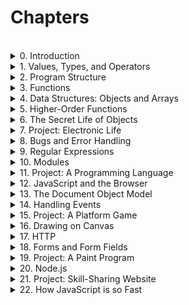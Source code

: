 # Chapters

<br>
<details>
<summary>0. Introduction </summary>
<br>
<ul>
<li>This chapter has no exercises</li>
</ul>
</details>
<details>
<summary>1. Values, Types, and Operators </summary>
<ul>
<br>
<li>This chapter has no exercises</li>
</ul>
</details>
<details>
<summary>2. Program Structure</summary>
<br>
<ul>
<li><a href='https://github.com/cristhianbenitez/eloquent-js-exercises/blob/main/2.%20Program%20Structure/2.1-Looping_a_triangle.js'>Looping a triangle</a></li>
<li><a href='https://github.com/cristhianbenitez/eloquent-js-exercises/blob/main/2.%20Program%20Structure/2.2-FizzBuzz.js'>FizzBuzz</a></li>
<li><a href='https://github.com/cristhianbenitez/eloquent-js-exercises/blob/main/2.%20Program%20Structure/2.3-Chessboard.js'>Chessboard</a></li>
</ul>
</details>
<details>
<summary>3. Functions </summary>
<br>
<ul>
<li><a href='https://github.com/cristhianbenitez/eloquent-js-exercises/blob/main/3.%20Functions/3.1-Minimum.js'>Minimum</a></li>
<li><a href='https://github.com/cristhianbenitez/eloquent-js-exercises/blob/main/3.%20Functions/3.1-Minimum.js'>Recursion</a></li>
<li><a href='https://github.com/cristhianbenitez/eloquent-js-exercises/blob/main/3.%20Functions/3.3-Bean_Counting.js'>Bean Counting</a></li>
</ul>
</details>
<details>
<summary>4. Data Structures: Objects and Arrays </summary>
</details>
<details>
<summary>5. Higher-Order Functions</summary>
</details>
<details>
<summary>6. The Secret Life of Objects</summary>
</details>
<details>
<summary>7. Project: Electronic Life</summary>
</details>
<details>
<summary>8. Bugs and Error Handling</summary>
</details>
<details>
<summary>9. Regular Expressions</summary>
</details>
<details>
<summary>10. Modules</summary>
</details>
<details>
<summary>11. Project: A Programming Language</summary>
</details>
<details>
<summary>12. JavaScript and the Browser</summary>
</details>
<details>
<summary>13. The Document Object Model</summary>
</details>
<details>
<summary>14. Handling Events</summary>
</details>
<details>
<summary>15. Project: A Platform Game</summary>
</details>
<details>
<summary>16. Drawing on Canvas</summary>
</details>
<details>
<summary>17. HTTP</summary>
</details>
<details>
<summary>18. Forms and Form Fields</summary>
</details>
<details>
<summary>19. Project: A Paint Program</summary>
</details>
<details>
<summary>20. Node.js</summary>
</details>
<details>
<summary>21. Project: Skill-Sharing Website</summary>
</details>
<details>
<summary>22. How JavaScript is so Fast</summary>
</details>
